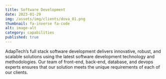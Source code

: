 ```yaml
---
title: Software Development
date: 2023-01-29
img: /assets/img/clients/dova_01.png
thumbnail: fa-inverse fa-code
alt: image-alt
category: capabilities
published: true
---
```


AdapTech’s full stack software development delivers innovative, robust, and scalable solutions using the latest software development technology and methodologies. Our team of front-end, back-end, database, and devops experts ensures that our solution meets the unique requirements of each of our clients.
